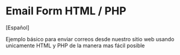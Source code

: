 # Email Form HTML / PHP

[Español]  

Ejemplo básico para enviar correos desde nuestro sitio web usando unicamente HTML y PHP de la manera mas fácil posible
